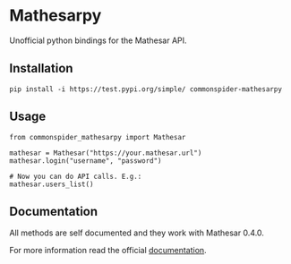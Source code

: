 # Mathesarpy
Unofficial python bindings for the Mathesar API.

## Installation
```
pip install -i https://test.pypi.org/simple/ commonspider-mathesarpy
```

## Usage
```
from commonspider_mathesarpy import Mathesar

mathesar = Mathesar("https://your.mathesar.url")
mathesar.login("username", "password")

# Now you can do API calls. E.g.:
mathesar.users_list()
```

## Documentation
All methods are self documented and they work with Mathesar 0.4.0.

For more information read the official [documentation](https://docs.mathesar.org/0.4.0/api/methods/).
